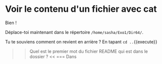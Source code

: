 # Voir le contenu d'un fichier avec cat

Bien !

Déplace-toi maintenant dans le répertoire `/home/sasha/Exo1/Dir64/`.

Tu te souviens comment on revient en arrière ? En tapant `cd ..`{{execute}}

>> Quel est le premier mot du fichier README qui est dans le dossier ? <<
=== Dans




